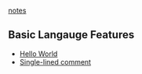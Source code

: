 [notes](https://github.com/aniketrepo/c-feature-set/blob/main/note.md)

## Basic Langauge Features
- [Hello World](https://github.com/aniketrepo/c-feature-set/blob/main/code/myfirstprogram.c)
- [Single-lined comment](https://github.com/aniketrepo/c-feature-set/blob/main/code/singlelinecomment.c)
